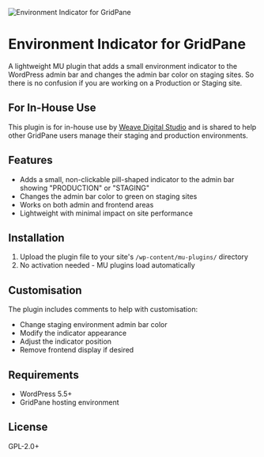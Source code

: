 ![Environment Indicator for GridPane](https://weave-hk-github.b-cdn.net/weave/plugin-header.png)

# Environment Indicator for GridPane

A lightweight MU plugin that adds a small environment indicator to the WordPress admin bar and changes the admin bar color on staging sites.
So there is no confusion if you are working on a Production or Staging site.


## For In-House Use

This plugin is for in-house use by [Weave Digital Studio](https://weave.co.nz/) and is shared to help other GridPane users manage their staging and production environments.


## Features

- Adds a small, non-clickable pill-shaped indicator to the admin bar showing "PRODUCTION" or "STAGING"
- Changes the admin bar color to green on staging sites
- Works on both admin and frontend areas
- Lightweight with minimal impact on site performance

## Installation

1. Upload the plugin file to your site's `/wp-content/mu-plugins/` directory
2. No activation needed - MU plugins load automatically

## Customisation

The plugin includes comments to help with customisation:

- Change staging environment admin bar color
- Modify the indicator appearance
- Adjust the indicator position
- Remove frontend display if desired

## Requirements

- WordPress 5.5+
- GridPane hosting environment



## License

GPL-2.0+

